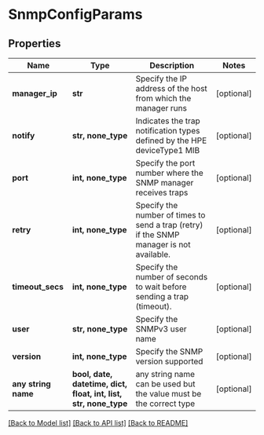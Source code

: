 # SnmpConfigParams


## Properties
Name | Type | Description | Notes
------------ | ------------- | ------------- | -------------
**manager_ip** | **str** | Specify the IP address of the host from which the manager runs | [optional] 
**notify** | **str, none_type** | Indicates the trap notification types defined by the HPE deviceType1 MIB | [optional] 
**port** | **int, none_type** | Specify the port number where the SNMP manager receives traps | [optional] 
**retry** | **int, none_type** | Specify the number of times to send a trap (retry) if the SNMP manager is not available. | [optional] 
**timeout_secs** | **int, none_type** | Specify the number of seconds to wait before sending a trap (timeout). | [optional] 
**user** | **str, none_type** | Specify the SNMPv3 user name | [optional] 
**version** | **int, none_type** | Specify the SNMP version supported | [optional] 
**any string name** | **bool, date, datetime, dict, float, int, list, str, none_type** | any string name can be used but the value must be the correct type | [optional]

[[Back to Model list]](../README.md#documentation-for-models) [[Back to API list]](../README.md#documentation-for-api-endpoints) [[Back to README]](../README.md)


